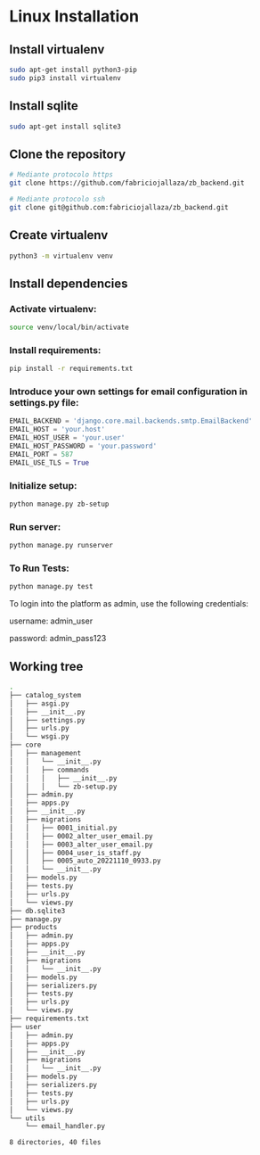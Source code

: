 # Linux Installation

## Install virtualenv

~~~bash
sudo apt-get install python3-pip
sudo pip3 install virtualenv
~~~

## Install sqlite

~~~bash
sudo apt-get install sqlite3
~~~

## Clone the repository

~~~bash
# Mediante protocolo https
git clone https://github.com/fabriciojallaza/zb_backend.git

# Mediante protocolo ssh
git clone git@github.com:fabriciojallaza/zb_backend.git
~~~

## Create virtualenv

~~~bash
python3 -m virtualenv venv
~~~

## Install dependencies

### Activate virtualenv:

~~~bash
source venv/local/bin/activate
~~~

### Install requirements:

~~~bash
pip install -r requirements.txt
~~~

### Introduce your own settings for email configuration in settings.py file:

~~~python
EMAIL_BACKEND = 'django.core.mail.backends.smtp.EmailBackend'
EMAIL_HOST = 'your.host'
EMAIL_HOST_USER = 'your.user'
EMAIL_HOST_PASSWORD = 'your.password'
EMAIL_PORT = 587
EMAIL_USE_TLS = True
~~~

### Initialize setup:

~~~bash
python manage.py zb-setup
~~~

### Run server:

~~~bash
python manage.py runserver
~~~

### To Run Tests:

~~~bash
python manage.py test
~~~

To login into the platform as admin, use the following credentials:

username: admin_user

password: admin_pass123

## Working tree

~~~bash
.
├── catalog_system
│   ├── asgi.py
│   ├── __init__.py
│   ├── settings.py
│   ├── urls.py
│   └── wsgi.py
├── core
│   ├── management
│   │   └── __init__.py
│   │   ├── commands
│   │   │   ├── __init__.py
│   │   │   └── zb-setup.py
│   ├── admin.py
│   ├── apps.py
│   ├── __init__.py
│   ├── migrations
│   │   ├── 0001_initial.py
│   │   ├── 0002_alter_user_email.py
│   │   ├── 0003_alter_user_email.py
│   │   ├── 0004_user_is_staff.py
│   │   ├── 0005_auto_20221110_0933.py
│   │   └── __init__.py
│   ├── models.py
│   ├── tests.py
│   ├── urls.py
│   └── views.py
├── db.sqlite3
├── manage.py
├── products
│   ├── admin.py
│   ├── apps.py
│   ├── __init__.py
│   ├── migrations
│   │   └── __init__.py
│   ├── models.py
│   ├── serializers.py
│   ├── tests.py
│   ├── urls.py
│   └── views.py
├── requirements.txt
├── user
│   ├── admin.py
│   ├── apps.py
│   ├── __init__.py
│   ├── migrations
│   │   └── __init__.py
│   ├── models.py
│   ├── serializers.py
│   ├── tests.py
│   ├── urls.py
│   └── views.py
└── utils
    └── email_handler.py

8 directories, 40 files

